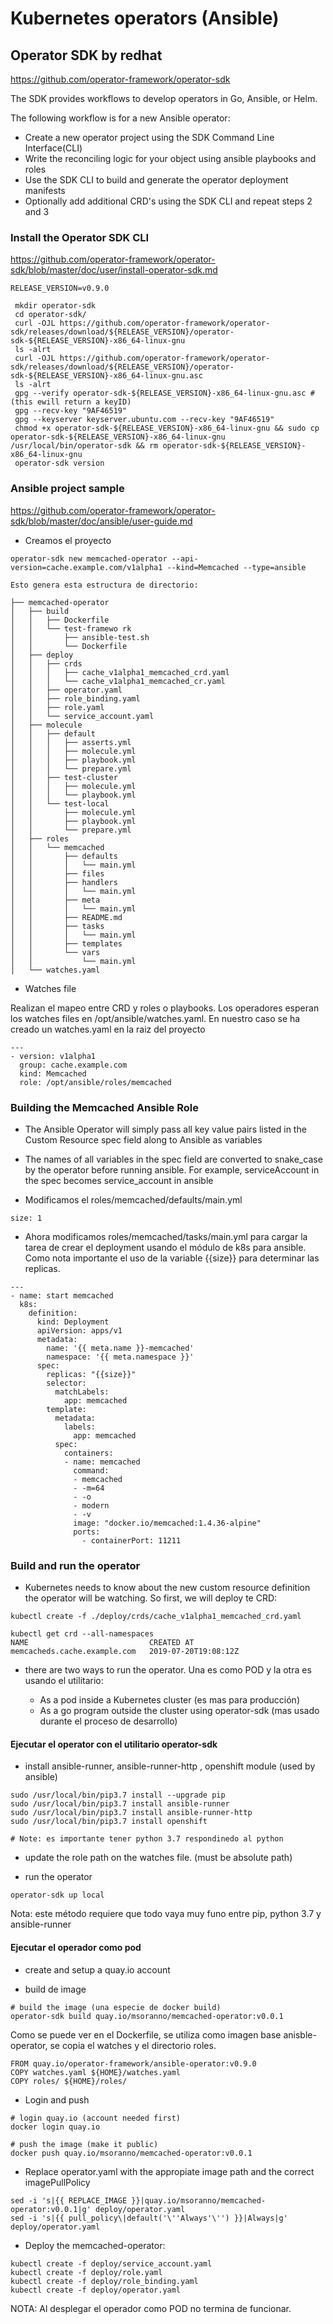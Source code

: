 # Kubernetes operators (Ansible)

## Operator SDK by redhat

https://github.com/operator-framework/operator-sdk

The SDK provides workflows to develop operators in Go, Ansible, or Helm.

The following workflow is for a new Ansible operator:

- Create a new operator project using the SDK Command Line Interface(CLI)
- Write the reconciling logic for your object using ansible playbooks and roles
- Use the SDK CLI to build and generate the operator deployment manifests
- Optionally add additional CRD's using the SDK CLI and repeat steps 2 and 3


### Install the Operator SDK CLI

https://github.com/operator-framework/operator-sdk/blob/master/doc/user/install-operator-sdk.md

```
RELEASE_VERSION=v0.9.0

 mkdir operator-sdk
 cd operator-sdk/
 curl -OJL https://github.com/operator-framework/operator-sdk/releases/download/${RELEASE_VERSION}/operator-sdk-${RELEASE_VERSION}-x86_64-linux-gnu
 ls -alrt
 curl -OJL https://github.com/operator-framework/operator-sdk/releases/download/${RELEASE_VERSION}/operator-sdk-${RELEASE_VERSION}-x86_64-linux-gnu.asc
 ls -alrt
 gpg --verify operator-sdk-${RELEASE_VERSION}-x86_64-linux-gnu.asc # (this ewill return a keyID)
 gpg --recv-key "9AF46519"
 gpg --keyserver keyserver.ubuntu.com --recv-key "9AF46519"
 chmod +x operator-sdk-${RELEASE_VERSION}-x86_64-linux-gnu && sudo cp operator-sdk-${RELEASE_VERSION}-x86_64-linux-gnu /usr/local/bin/operator-sdk && rm operator-sdk-${RELEASE_VERSION}-x86_64-linux-gnu
 operator-sdk version

```

### Ansible project sample

https://github.com/operator-framework/operator-sdk/blob/master/doc/ansible/user-guide.md


- Creamos el proyecto
```
operator-sdk new memcached-operator --api-version=cache.example.com/v1alpha1 --kind=Memcached --type=ansible

Esto genera esta estructura de directorio:

├── memcached-operator
│   ├── build
│   │   ├── Dockerfile
│   │   └── test-framewo rk
│   │       ├── ansible-test.sh
│   │       └── Dockerfile
│   ├── deploy
│   │   ├── crds
│   │   │   ├── cache_v1alpha1_memcached_crd.yaml
│   │   │   └── cache_v1alpha1_memcached_cr.yaml
│   │   ├── operator.yaml
│   │   ├── role_binding.yaml
│   │   ├── role.yaml
│   │   └── service_account.yaml
│   ├── molecule
│   │   ├── default
│   │   │   ├── asserts.yml
│   │   │   ├── molecule.yml
│   │   │   ├── playbook.yml
│   │   │   └── prepare.yml
│   │   ├── test-cluster
│   │   │   ├── molecule.yml
│   │   │   └── playbook.yml
│   │   └── test-local
│   │       ├── molecule.yml
│   │       ├── playbook.yml
│   │       └── prepare.yml
│   ├── roles
│   │   └── memcached
│   │       ├── defaults
│   │       │   └── main.yml
│   │       ├── files
│   │       ├── handlers
│   │       │   └── main.yml
│   │       ├── meta
│   │       │   └── main.yml
│   │       ├── README.md
│   │       ├── tasks
│   │       │   └── main.yml
│   │       ├── templates
│   │       └── vars
│   │           └── main.yml
│   └── watches.yaml

```

- Watches file

Realizan el mapeo entre CRD y roles o playbooks. Los operadores esperan los watches files en /opt/ansible/watches.yaml. En nuestro caso se ha creado un watches.yaml en la raiz del proyecto

```
---
- version: v1alpha1
  group: cache.example.com
  kind: Memcached
  role: /opt/ansible/roles/memcached

```

### Building the Memcached Ansible Role

- The Ansible Operator will simply pass all key value pairs listed in the Custom Resource spec field along to Ansible as variables

- The names of all variables in the spec field are converted to snake_case by the operator before running ansible. For example, serviceAccount in the spec becomes service_account in ansible

- Modificamos el roles/memcached/defaults/main.yml

```
size: 1
```

- Ahora modificamos roles/memcached/tasks/main.yml para cargar la tarea de crear el deployment usando el módulo de k8s para ansible. Como nota importante el uso de la variable {{size}}
para determinar las replicas.

```
---
- name: start memcached
  k8s:
    definition:
      kind: Deployment
      apiVersion: apps/v1
      metadata:
        name: '{{ meta.name }}-memcached'
        namespace: '{{ meta.namespace }}'
      spec:
        replicas: "{{size}}"
        selector:
          matchLabels:
            app: memcached
        template:
          metadata:
            labels:
              app: memcached
          spec:
            containers:
            - name: memcached
              command:
              - memcached
              - -m=64
              - -o
              - modern
              - -v
              image: "docker.io/memcached:1.4.36-alpine"
              ports:
                - containerPort: 11211
```

### Build and run the operator

- Kubernetes needs to know about the new custom resource definition the operator will be watching. So first, we will deploy te CRD:

```
kubectl create -f ./deploy/crds/cache_v1alpha1_memcached_crd.yaml

kubectl get crd --all-namespaces
NAME                           CREATED AT
memcacheds.cache.example.com   2019-07-20T19:08:12Z

```
- there are two ways to run the operator. Una es como POD y la otra es usando el utilitario:

	- As a pod inside a Kubernetes cluster (es mas para producción)
	- As a go program outside the cluster using operator-sdk (mas usado durante el proceso de desarrollo)

#### Ejecutar el operator con el utilitario operator-sdk

- install ansible-runner, ansible-runner-http , openshift module (used by ansible)
```
sudo /usr/local/bin/pip3.7 install --upgrade pip
sudo /usr/local/bin/pip3.7 install ansible-runner
sudo /usr/local/bin/pip3.7 install ansible-runner-http
sudo /usr/local/bin/pip3.7 install openshift

# Note: es importante tener python 3.7 respondinedo al python
```
- update the role path on the watches file. (must be absolute path)

- run the operator
```
operator-sdk up local
```
Nota: este método requiere que todo vaya muy funo entre pip, python 3.7 y ansible-runner

#### Ejecutar el operador como pod

- create and setup a quay.io account

- build de image

```
# build the image (una especie de docker build)
operator-sdk build quay.io/msoranno/memcached-operator:v0.0.1
``` 
Como se puede ver en el Dockerfile, se utiliza como imagen base anisble-operator, se copia el watches y el directorio roles.

```
FROM quay.io/operator-framework/ansible-operator:v0.9.0
COPY watches.yaml ${HOME}/watches.yaml
COPY roles/ ${HOME}/roles/
```

- Login and push
```
# login quay.io (account needed first)
docker login quay.io

# push the image (make it public)
docker push quay.io/msoranno/memcached-operator:v0.0.1

```

- Replace operator.yaml with the appropiate image path and the correct imagePullPolicy

```
sed -i 's|{{ REPLACE_IMAGE }}|quay.io/msoranno/memcached-operator:v0.0.1|g' deploy/operator.yaml
sed -i 's|{{ pull_policy\|default('\''Always'\'') }}|Always|g' deploy/operator.yaml

```

- Deploy the memcached-operator:

```
kubectl create -f deploy/service_account.yaml
kubectl create -f deploy/role.yaml
kubectl create -f deploy/role_binding.yaml
kubectl create -f deploy/operator.yaml
```
NOTA: Al desplegar el operador como POD no termina de funcionar.
